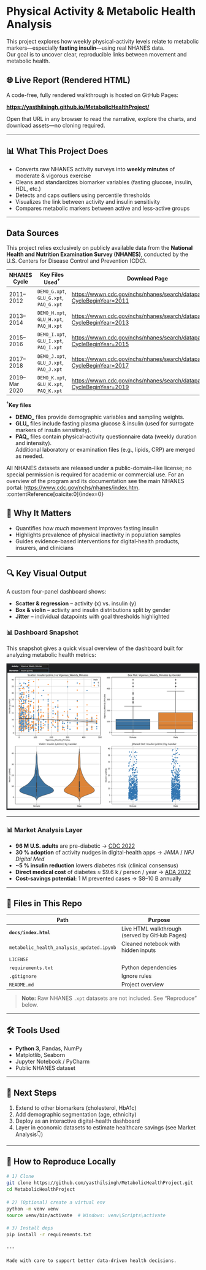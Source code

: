 # Physical Activity & Metabolic Health Analysis

This project explores how weekly physical-activity levels relate to metabolic markers—especially **fasting insulin**—using real NHANES data.  
Our goal is to uncover clear, reproducible links between movement and metabolic health.

## 🌐 Live Report (Rendered HTML)

A code-free, fully rendered walkthrough is hosted on GitHub Pages:

**https://yasthilsingh.github.io/MetabolicHealthProject/**

Open that URL in any browser to read the narrative, explore the charts, and download assets—no cloning required.

---

## 📊 What This Project Does

* Converts raw NHANES activity surveys into **weekly minutes** of moderate & vigorous exercise  
* Cleans and standardizes biomarker variables (fasting glucose, insulin, HDL, etc.)  
* Detects and caps outliers using percentile thresholds  
* Visualizes the link between activity and insulin sensitivity  
* Compares metabolic markers between active and less-active groups

---

## Data Sources

This project relies exclusively on publicly available data from the **National Health and Nutrition Examination Survey (NHANES)**, conducted by the U.S. Centers for Disease Control and Prevention (CDC).

| NHANES Cycle | Key Files Used<sup>†</sup> | Download Page |
|--------------|---------------------------|---------------|
| 2011–2012 | `DEMO_G.xpt`, `GLU_G.xpt`, `PAQ_G.xpt` | https://wwwn.cdc.gov/nchs/nhanes/search/datapage.aspx?CycleBeginYear=2011 |
| 2013–2014 | `DEMO_H.xpt`, `GLU_H.xpt`, `PAQ_H.xpt` | https://wwwn.cdc.gov/nchs/nhanes/search/datapage.aspx?CycleBeginYear=2013 |
| 2015–2016 | `DEMO_I.xpt`, `GLU_I.xpt`, `PAQ_I.xpt` | https://wwwn.cdc.gov/nchs/nhanes/search/datapage.aspx?CycleBeginYear=2015 |
| 2017–2018 | `DEMO_J.xpt`, `GLU_J.xpt`, `PAQ_J.xpt` | https://wwwn.cdc.gov/nchs/nhanes/search/datapage.aspx?CycleBeginYear=2017 |
| 2019–Mar 2020 | `DEMO_K.xpt`, `GLU_K.xpt`, `PAQ_K.xpt` | https://wwwn.cdc.gov/nchs/nhanes/search/datapage.aspx?CycleBeginYear=2019 |

<sup>†</sup>**Key files**  
- **DEMO\_** files provide demographic variables and sampling weights.  
- **GLU\_** files include fasting plasma glucose & insulin (used for surrogate markers of insulin sensitivity).  
- **PAQ\_** files contain physical-activity questionnaire data (weekly duration and intensity).  
Additional laboratory or examination files (e.g., lipids, CRP) are merged as needed.

All NHANES datasets are released under a public-domain–like license; no special permission is required for academic or commercial use. For an overview of the program and its documentation see the main NHANES portal: <https://www.cdc.gov/nchs/nhanes/index.htm>. :contentReference[oaicite:0]{index=0}

## 🧠 Why It Matters

* Quantifies *how much* movement improves fasting insulin  
* Highlights prevalence of physical inactivity in population samples  
* Guides evidence-based interventions for digital-health products, insurers, and clinicians  

---

## 🔍 Key Visual Output

A custom four-panel dashboard shows:

* **Scatter & regression** – activity (x) vs. insulin (y)  
* **Box & violin** – activity and insulin distributions split by gender  
* **Jitter** – individual datapoints with goal thresholds highlighted

### 📊 Dashboard Snapshot

This snapshot gives a quick visual overview of the dashboard built for analyzing metabolic health metrics:

![Dashboard Overview](images/dashboard.png)

---

### 📊 Market Analysis Layer

* **96 M U.S. adults** are pre-diabetic  → [CDC 2022](https://www.cdc.gov/diabetes/data/statistics-report/index.html)  
* **30 % adoption** of activity nudges in digital-health apps  → JAMA / *NPJ Digital Med*  
* **~5 % insulin reduction** lowers diabetes risk (clinical consensus)  
* **Direct medical cost** of diabetes ≈ \$9.6 k / person / year  → [ADA 2022](https://diabetesjournals.org/care/article/46/4/454/148746)  
* **Cost-savings potential:** 1 M prevented cases → \$8–10 B annually
---

## 📁 Files in This Repo

| Path | Purpose |
|------|---------|
| **`docs/index.html`** | Live HTML walkthrough (served by GitHub Pages) |
| `metabolic_health_analysis_updated.ipynb` | Cleaned notebook with hidden inputs |
| `LICENSE` |
| `requirements.txt` | Python dependencies |
| `.gitignore` | Ignore rules |
| `README.md` | Project overview |

> **Note:** Raw NHANES `.xpt` datasets are not included. See “Reproduce” below.

---

## 🛠 Tools Used

* **Python 3**, Pandas, NumPy  
* Matplotlib, Seaborn  
* Jupyter Notebook / PyCharm  
* Public NHANES dataset  

---

## 🧭 Next Steps

1. Extend to other biomarkers (cholesterol, HbA1c)  
2. Add demographic segmentation (age, ethnicity)  
3. Deploy as an interactive digital-health dashboard  
4. Layer in economic datasets to estimate healthcare savings (see Market Analysis👇)

---

## 🧪 How to Reproduce Locally

```bash
# 1) Clone
git clone https://github.com/yasthilsingh/MetabolicHealthProject.git
cd MetabolicHealthProject

# 2) (Optional) create a virtual env
python -m venv venv
source venv/bin/activate  # Windows: venv\Scripts\activate

# 3) Install deps
pip install -r requirements.txt

---

Made with care to support better data-driven health decisions.
